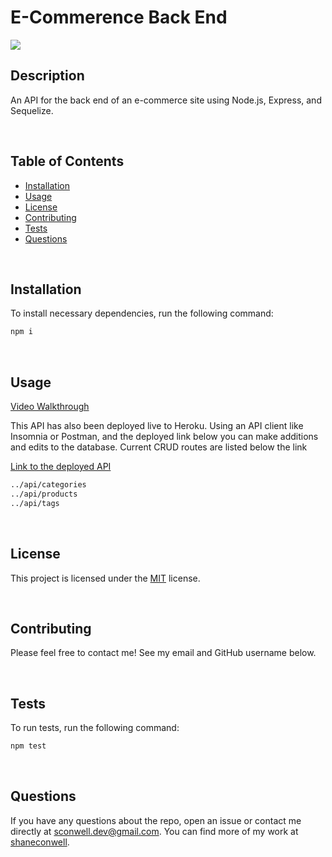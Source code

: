 # E-Commerence Back End

  <a href="https://opensource.org/licenses/MIT" alt="License">
        <img src="https://img.shields.io/badge/license-MIT-brightgreen" /></a>
  
  ## Description
  An API for the back end of an e-commerce site using Node.js, Express, and Sequelize. 

<br>

  ## Table of Contents
  - [Installation](#installation)
  - [Usage](#usage)
  - [License](#license)
  - [Contributing](#Contributing)
  - [Tests](Test)
  - [Questions](Questions)

<br>

  ## Installation
  To install necessary dependencies, run the following command:
   ``` md
   npm i
   ```
<br>

  ## Usage

 [Video Walkthrough](https://drive.google.com/file/d/1UmmJU1IszfrZW4leBzGfueCl6zpabhBU/view)

This API has also been deployed live to Heroku. Using an API client like Insomnia  or Postman, and the deployed link below you can make additions and edits to the database. Current CRUD routes are listed below the link

 [Link to the deployed API](https://sheltered-springs-35954.herokuapp.com/)

```md
../api/categories
../api/products
../api/tags
```
</br>

  ## License
  This project is licensed under the [MIT](https://opensource.org/licenses/MIT) license.

<br>

  ## Contributing
  Please feel free to contact me! See my email and GitHub username below.

<br>

  ## Tests
  To run tests, run the following command:

  ``` md
  npm test
  ```
<br>

  ## Questions
  If you have any questions about the repo, open an issue or contact me directly at <sconwell.dev@gmail.com>. You can find more of my work at [shaneconwell](https://github.com/shaneconwell).

  